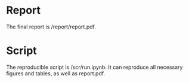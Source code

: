 # Report

The final report is /report/report.pdf.


# Script

The reproducible script is /scr/run.ipynb. It can reproduce all necessary figures and tables, as well as report.pdf.


